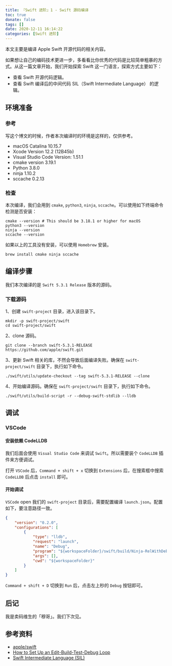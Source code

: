 ```yaml
---
title: 『Swift 进阶』1 - Swift 源码编译
toc: true
donate: false
tags: []
date: 2020-12-11 16:14:22
categories: [Swift 进阶]
---
```


本文主要是编译 Apple Swift 开源代码的相关内容。

<!-- more -->

如果想让自己的编码技术更进一步，多看看比你优秀的代码是比较简单粗暴的方式。从这一篇文章开始，我们开始探索 Swift 这一门语言，探索方式主要如下：

- 查看 Swift 开源代码逻辑。
- 查看 Swift 编译后的中间代码 SIL（Swift Intermediate Language） 的逻辑。

## 环境准备

### 参考

写这个博文的时候，作者本次编译时的环境是这样的，仅供参考。

- macOS Catalina 10.15.7
- Xcode Version 12.2 (12B45b)
- Visual Studio Code Version: 1.51.1
- cmake version 3.19.1
- Python 3.8.0
- ninja 1.10.2
- sccache 0.2.13

### 检查

本次编译，我们会用到 `cmake`, `python3`, `ninja`, `sccache`。可以使用如下终端命令检测是否安装：

```shell
cmake --version # This should be 3.18.1 or higher for macOS
python3 --version
ninja --version
sccache --version
```

如果以上的工具没有安装，可以使用 `Homebrew` 安装。

```shell
brew install cmake ninja sccache
```

## 编译步骤

我们本次编译的是 `Swift 5.3.1 Release` 版本的源码。

### 下载源码

1、创建 `swift-project` 目录，进入该目录下。

```shell
mkdir -p swift-project/swift
cd swift-project/swift
```

2、clone 源码。

```shell
git clone --branch swift-5.3.1-RELEASE https://github.com/apple/swift.git
```

3、更新 Swift 相关的库，不然会导致后面编译失败。确保在 `swift-project/swift` 目录下，执行如下命令。

```shell
./swift/utils/update-checkout --tag swift-5.3.1-RELEASE --clone
```

4、开始编译源码。确保在 `swift-project/swift` 目录下，执行如下命令。

```shell
./swift/utils/build-script -r --debug-swift-stdlib --lldb
```

## 调试

### VSCode

####  安装依赖 CodeLLDB

我们后面会使用 `Visual Studio Code` 来调试 `Swift`。所以需要装个 `CodeLLDB` 插件来方便调试。

打开 `VSCode` 后，`Command + shift + x` 切换到 `Extensions` 后，在搜索框中搜索 `CodeLLDB` 后点击 `install` 即可。

#### 开始调试

`VSCode` open 我们的 `swift-project` 目录后，需要配置编译 `launch.json`。配置如下，要注意路径一致。

```json
{
    "version": "0.2.0",
    "configurations": [
        {
            "type": "lldb",
            "request": "launch",
            "name": "Debug",
            "program": "${workspaceFolder}/swift/build/Ninja-RelWithDebInfoAssert+stdlib-DebugAssert/swift-macosx-x86_64/bin/swift",
            "args": [],
            "cwd": "${workspaceFolder}"
        }
    ]
}
```

`Command + shift + D` 切换到 `Run` 后，点击左上秒的 `Debug` 按钮即可。

## 后记

我是卖码维生的「穆哥」。我们下次见。

## 参考资料

- [apple/swift](https://github.com/apple/swift)
- [How to Set Up an Edit-Build-Test-Debug Loop](https://github.com/apple/swift/blob/main/docs/HowToGuides/GettingStarted.md)
- [Swift Intermediate Language (SIL)](https://github.com/apple/swift/blob/main/docs/SIL.rst)